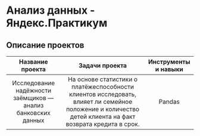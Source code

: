 # Анализ данных - Яндекс.Практикум
## Описание проектов
| Название проекта           | Задачи проекта                |  Инструменты и навыки          |
| :------------------------------:| :------------------------------: |:--------------------------------------:|
| Исследование надёжности заёмщиков — анализ банковских данных | На основе статистики о платёжеспособности клиентов исследовать, влияет ли семейное положение и количество детей клиента на факт возврата кредита в срок.| Pandas |
